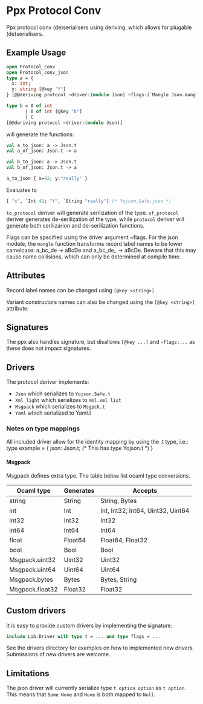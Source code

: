 # Ppx Protocol Conv
Ppx protocol conv (de)serialisers using deriving, which allows for
plugable (de)serialisers.

## Example Usage
```ocaml
open Protocol_conv
open Protocol_conv_json
type a = {
  x: int;
  y: string [@key "Y"]
} [@@deriving protocol ~driver:(module Json) ~flags:(`Mangle Json.mangle)]

type b = A of int
       | B of int [@key "b"]
       | C
[@@deriving protocol ~driver:(module Json)]
```

will generate the functions:
```ocaml
val a_to_json: a -> Json.t
val a_of_json: Json.t -> a

val b_to_json: a -> Json.t
val b_of_json: Json.t -> a
```

```ocaml
a_to_json { x=42; y:"really" }
```
Evaluates to
```ocaml
[ "x", `Int 42; "Y", `String "really"] (* Yojson.Safe.json *)
```

`to_protocol` deriver will generate serilization of the
type. `of_protocol` deriver generates de-serilization of the type,
while `protocol` deriver will generate both serilizarion and de-serilization functions.

Flags can be specified using the driver argument ~flags. For the json
module, the `mangle` function transforms record label names to be
lower camelcase: a_bc_de -> aBcDe and a_bc_de_ -> aBcDe. Beware that
this may cause name collisions, which can only be determined at
compile time.

## Attributes
Record label names can be changed using `[@key <string>]`

Variant constructors names can also be changed using the `[@key <string>]`
attribute.

## Signatures
The ppx also handles signature, but disallows
`[@key ...]` and `~flags:...` as these does not impact signatures.

## Drivers
The protocol deriver implements:
 * `Json` which serializes to `Yojson.Safe.t`
 * `Xml_light` which serializes to `Xml.xml list`
 * `Msgpack` which serializes to `Msgpck.t`
 * `Yaml` which serialized to Yaml.t

### Notes on type mappings
All included driver allow for the identity mapping by using the
<driver>.t type, i.e.:
type example = {
  json: Json.t; (* This has type Yojson.t *)
}

#### Msgpack
Msgpack defines extra type. The table below list
ocaml type conversions.


| Ocaml type      | Generates | Accepts                           |
|-----------------|-----------|-----------------------------------|
| string          | String    | String, Bytes                     |
| int             | Int       | Int, Int32, Int64, Uint32, Uint64 |
| int32           | Int32     | Int32                             |
| int64           | Int64     | Int64                             |
| float           | Float64   | Float64, Float32                  |
| bool            | Bool      | Bool                              |
| Msgpack.uint32  | Uint32    | Uint32                            |
| Msgpack.uint64  | Uint64    | Uint64                            |
| Msgpack.bytes   | Bytes     | Bytes, String                     |
| Msgpack.float32 | Float32   | Float32                           |


## Custom drivers
It is easy to provide custom drivers by implementing the signature:

```ocaml
include Lib.Driver with type t = ... and type flags = ...
```

See the drivers directory for examples on how to implemented new drivers.
Submissions of new drivers are welcome.

## Limitations
The json driver will currently serialize type `t option option` as `t
option`. This means that `Some None` and `None` is both mapped to
`Null`.
